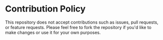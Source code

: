 # Contribution Policy

This repository does not accept contributions such as issues, pull requests, or feature requests. 
Please feel free to fork the repository if you'd like to make changes or use it for your own purposes.
